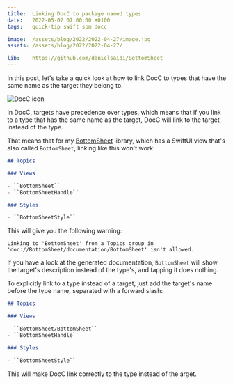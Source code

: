 ```yaml
---
title:  Linking DocC to package named types
date:   2022-05-02 07:00:00 +0100
tags:   quick-tip swift spm docc

image:  /assets/blog/2022/2022-04-27/image.jpg
assets: /assets/blog/2022/2022-04-27/

lib:    https://github.com/danielsaidi/BottomSheet
---
```


In this post, let's take a quick look at how to link DocC to types that have the same name as the target they belong to.

![DocC icon]({{page.image}})

In DocC, targets have precedence over types, which means that if you link to a type that has the same name as the target, DocC will link to the target instead of the type.

That means that for my [BottomSheet]({{page.lib}}) library, which has a SwiftUI view that's also called `BottomSheet`, linking like this won't work:

```markdown
## Topics

### Views

- ``BottomSheet``
- ``BottomSheetHandle``

### Styles

- ``BottomSheetStyle``
```

This will give you the following warning:

```
Linking to 'BottomSheet' from a Topics group in 'doc://BottomSheet/documentation/BottomSheet' isn't allowed.
```

If you have a look at the generated documentation, `BottomSheet` will show the target's description instead of the type's, and tapping it does nothing.

To explicitly link to a type instead of a target, just add the target's name before the type name, separated with a forward slash:

```markdown
## Topics

### Views

- ``BottomSheet/BottomSheet``
- ``BottomSheetHandle``

### Styles

- ``BottomSheetStyle``
```

This will make DocC link correctly to the type instead of the arget.